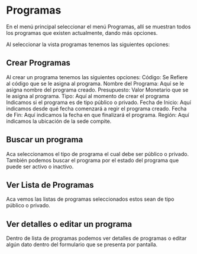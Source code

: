 # Programas

En el menú principal seleccionar el menú Programas, allí se muestran todos los programas que existen actualmente, dando más opciones.

Al seleccionar la vista programas tenemos las siguientes opciones:

## Crear Programas    

Al crear un programa tenemos las siguientes opciones:
    Código: Se Refiere al código que se le asigna al programa.
    Nombre del Programa: Aquí se le asigna nombre del programa creado.
    Presupuesto: Valor Monetario que se le asigna al programa.
    Tipo: Aquí al momento de crear el programa Indicamos si el programa es de tipo público o privado.
    Fecha de Inicio: Aquí indicamos desde qué fecha comenzará a regir el programa creado.
    Fecha de Fin: Aquí indicamos la fecha en que finalizará el programa.
    Región: Aquí indicamos la ubicación de la sede compite.

## Buscar un programa
Aca seleccionamos el tipo de programa el cual debe ser público o privado. También podemos buscar el programa por el estado del programa que puede ser activo o inactivo.

## Ver Lista de Programas
Aca vemos las listas de programas seleccionados estos sean de tipo público o privado.

## Ver detalles o editar un  programa
Dentro de lista de programas podemos ver detalles de programas o editar algún dato dentro del formulario que se presenta por pantalla.







